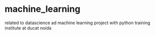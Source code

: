 # machine_learning
related to datascience ad machine learning project with python
training institute at ducat noida
